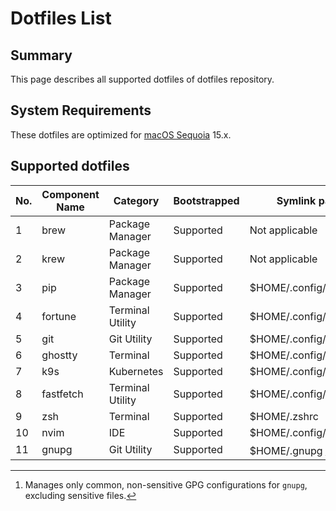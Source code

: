 # Dotfiles List

## Summary

This page describes all supported dotfiles of dotfiles repository.

## System Requirements

These dotfiles are optimized for [macOS Sequoia](https://www.apple.com/kr/macos/macos-sequoia/) 15.x.

## Supported dotfiles

| No. | Component Name | Category | Bootstrapped | Symlink path |
|-----|----------------|----------|--------------|--------------|
| 1 | brew | Package Manager | Supported | Not applicable |
| 2 | krew | Package Manager | Supported | Not applicable |
| 3 | pip | Package Manager | Supported | $HOME/.config/pip |
| 4 | fortune | Terminal Utility | Supported | $HOME/.config/fortune |
| 5 | git | Git Utility | Supported | $HOME/.config/git |
| 6 | ghostty | Terminal | Supported | $HOME/.config/ghostty |
| 7 | k9s | Kubernetes | Supported | $HOME/.config/k9s |
| 8 | fastfetch | Terminal Utility | Supported | $HOME/.config/fastfetch |
| 9 | zsh | Terminal | Supported | $HOME/.zshrc |
| 10 | nvim | IDE | Supported | $HOME/.config/nvim |
| 11 | gnupg | Git Utility | Supported | $HOME/.gnupg [^gpg-note] |

[^gpg-note]: Manages only common, non-sensitive GPG configurations for `gnupg`, excluding sensitive files.